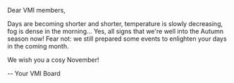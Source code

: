 Dear VMI members,

Days are becoming shorter and shorter, temperature is slowly decreasing, fog is dense in the morning... Yes, all signs that we're well into the Autumn season now! Fear not: we still prepared some events to enlighten your days in the coming month.

We wish you a cosy November!

-- Your VMI Board

